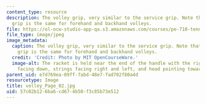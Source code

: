 ```yaml
---
content_type: resource
description: The volley grip, very similar to the service grip. Note that the volley
  grip is the same for forehand and backhand volleys.
file: https://ol-ocw-studio-app-qa.s3.amazonaws.com/courses/pe-710-tennis-spring-2007/57c02b126ba6cd674b50f3c85b73e512_volley_Page_02.jpg
file_type: image/jpeg
image_metadata:
  caption: The volley grip, very similar to the service grip. Note that the volley
    grip is the same for forehand and backhand volleys.
  credit: 'Credit: Photo by MIT OpenCourseWare.'
  image-alt: The racket is held near the end of the handle with the right hand, palm
    facing down, strings facing right and left, and head pointing towards the net.
parent_uid: e7d769ea-09ff-7abd-48e7-fad702f80a4d
resourcetype: Image
title: volley_Page_02.jpg
uid: 57c02b12-6ba6-cd67-4b50-f3c85b73e512
---
```

